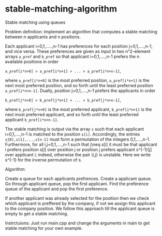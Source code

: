 # stable-matching-algorithm
Stable matching using queues

Problem definition: Implement an algorithm that computes a stable
  matching between n applicants and n positions. 
  
  Each applicant
  i=0,1,.....,n-1 has preferences for each position j=0,1,....,n-1,
  and vice versa. These preferences are given as input in two n^2-element
  arrays `a_pref` and `b_pref` so that applicant i=0,1,....,n-1 prefers
  the n available positions in order
  
  ``a_pref[i*n+0] > a_pref[i*n+1] > ... > a_pref[i*n+n-1]``,
  
  where `a_pref[i*n+0]` is the most preferred position, `a_pref[i*n+1]` is
  the next most preferred position, and so forth until the least preferred
  position `a_pref[i*n+n-1]`. Dually, position j=0,1,....,n-1 prefers
  the applicants in order
  
  ``b_pref[j*n+0] > b_pref[j*n+1] > ... > b_pref[j*n+n-1]``,
  
  where `b_pref[j*n+0]` is the most preferred applicant, `b_pref[i*n+1]` is
  the next most preferred applicant, and so forth until the least preferred
  applicant `b_pref[i*n+n-1]`.
  
  
  The stable matching is output via the array `s` such that each applicant
  i=0,1,....,n-1 is matched to the position `s[i]`. Accordingly,
  the entries `s[0],s[1],...,s[n-1]` must form a permutation of the
  integers 0,1,....,n-1. Furthermore, for all i,j=0,1,....,n-1 such
  that j\neq s[i] it must be that applicant i prefers position s[i]
  over position j or position j prefers applicant s^{-1}[j] over
  applicant i; indeed, otherwise the pair (i,j) is unstable. Here we
  write s^{-1} for the inverse permutation of s.
  
  Algorithm:
  
  Create a queue for each applicants prefrences.
  Create a applicant queue.
  Go through applicant queue, pop the first applicant.
  Find the preference queue of the applicant and pop the first preference.
  
  If another applicant was already selected for the position then we check which applicant is preffered by the company, if not we assign this applicant to the company position.
  We follow this approach till the applicant queue is empty to get a stable matching.
  
Instrctuions: Just run main.cpp and change the arguments in main to get stable matching for your own example.
